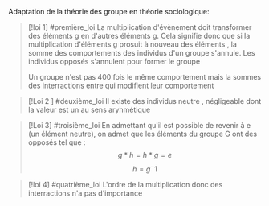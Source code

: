 
Adaptation de la théorie des groupe en théorie sociologique:


>[!loi 1]
>#première_loi
> La multiplication d'évènement doit transformer des éléments g en d'autres éléments g.
> Cela signifie donc que si la multiplication d'éléments g prosuit à nouveau des éléments , la somme des comportements des individus d'un groupe s'annule. Les individus opposés s'annulent pour former le groupe
> 
>
> Un groupe n'est pas 400 fois le même comportement mais la sommes des interractions entre qui modifient leur comportement 

>[!Loi 2 ]
>#deuxième_loi
>Il existe des individus neutre , négligeable dont la valeur est un au sens aryhmétique

>[!Loi 3]
>#troisième_loi
>En admettant qu'il est possible de revenir à e (un élément neutre), on admet que les éléments du groupe G ont des opposés tel que :
>$$g *h = h*g=e$$   $$h=g^-1$$
>

>[!loi 4]
>#quatrième_loi
>L'ordre de la multiplication donc des interractions n'a pas d'importance
